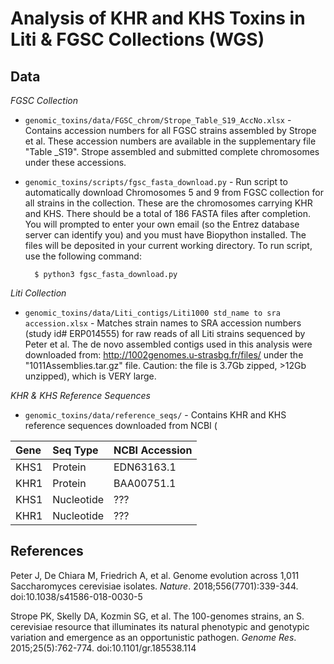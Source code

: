 
Analysis of KHR and KHS Toxins in Liti & FGSC Collections (WGS)
===============================================================


## Data

*FGSC Collection*

- `genomic_toxins/data/FGSC_chrom/Strope_Table_S19_AccNo.xlsx` - Contains accession numbers for all FGSC strains assembled by Strope et al. These accession numbers are available in the supplementary file "Table _S19". Strope assembled and submitted complete chromosomes under these accessions. 

- `genomic_toxins/scripts/fgsc_fasta_download.py` - Run script to automatically download Chromosomes 5 and 9 from FGSC collection for all strains in the collection. These are the chromosomes carrying KHR and KHS. There should be a total of 186 FASTA files after completion. You will prompted to enter your own email (so the Entrez database server can identify you) and you must have Biopython installed. The files will be deposited in your current working directory. To run script, use the following command: 

		$ python3 fgsc_fasta_download.py

*Liti Collection*

- `genomic_toxins/data/Liti_contigs/Liti1000 std_name to sra accession.xlsx` - Matches strain names to SRA accession numbers (study id# ERP014555) for raw reads of all Liti strains sequenced by Peter et al. The de novo assembled contigs used in this analysis were downloaded from: http://1002genomes.u-strasbg.fr/files/ under the "1011Assemblies.tar.gz" file. Caution: the file is 3.7Gb zipped, >12Gb unzipped), which is VERY large. 

*KHR & KHS Reference Sequences*

- `genomic_toxins/data/reference_seqs/` - Contains KHR and KHS reference sequences downloaded from NCBI (

| Gene       | Seq Type   | NCBI Accession |
| :--------- | :--------- | :------------- |
| KHS1       | Protein    | EDN63163.1     |
| KHR1       | Protein    | BAA00751.1     |
| KHS1       | Nucleotide | ???     |
| KHR1       | Nucleotide | ???     |


## References

Peter J, De Chiara M, Friedrich A, et al. Genome evolution across 1,011 Saccharomyces cerevisiae isolates. *Nature*. 2018;556(7701):339-344. doi:10.1038/s41586-018-0030-5

Strope PK, Skelly DA, Kozmin SG, et al. The 100-genomes strains, an S. cerevisiae resource that illuminates its natural phenotypic and genotypic variation and emergence as an opportunistic pathogen. *Genome Res*. 2015;25(5):762-774. doi:10.1101/gr.185538.114

